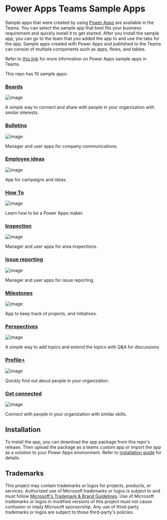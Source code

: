 # Power Apps Teams Sample Apps

Sample apps that were created by using [Power Apps](https://learn.microsoft.com/en-us/power-apps/powerapps-overview) are available in the Teams. You can select the sample app that best fits your business requirement and quickly install it to get started. After you install the sample app, you can go to the team that you added the app to and use the tabs for the app. Sample apps created with Power Apps and published to the Teams can consist of multiple components such as apps, flows, and tables.

Refer to [this link](https://learn.microsoft.com/en-us/power-apps/teams/use-sample-apps-from-teams-store) for more information on Power Apps sample apps in Teams.

This repo has 10 sample apps:

### [Boards](https://aka.ms/Boards)
![image](https://user-images.githubusercontent.com/84343636/210890199-754cb955-c403-4913-b9ae-5a206ef48c46.png)

A simple way to connect and share with people in your organization with similar interests.

### [Bulletins](https://aka.ms/Bulletins)
![image](https://user-images.githubusercontent.com/84343636/210890360-e62ce16d-f095-454f-b54b-aadea8776979.png)

Manager and user apps for company communications.

### [Employee ideas](https://aka.ms/EmployeeIdeas)
![image](https://user-images.githubusercontent.com/84343636/210890443-abc27abc-576b-47aa-bb00-171919704530.png)

App for campaigns and ideas.

### [How To](https://aka.ms/HowTo-TeamsSampleApp)
![image](https://user-images.githubusercontent.com/84343636/210890607-a6b42178-5f05-4e7b-bb75-93476ee91351.png)

Learn how to be a Power Apps maker.

### [Inspection](https://aka.ms/AreaInspection)
![image](https://user-images.githubusercontent.com/84343636/210890647-29f63e51-8b55-4011-99db-e9db92837bd3.png)

Manager and user apps for area inspections.

### [Issue reporting](https://aka.ms/IssueReporting)
![image](https://user-images.githubusercontent.com/84343636/210890704-46c5fca7-ca87-42ef-b6be-07f60e78c381.png)

Manager and user apps for issue reporting.

### [Milestones](https://aka.ms/Milestones)
![image](https://user-images.githubusercontent.com/84343636/210890755-eae25c06-295a-4e7d-b040-fe6eda6eae9c.png)

App to keep track of projects, and initiatives.

### [Perspectives](https://aka.ms/Perspectives-TeamsSampleApp)
![image](https://user-images.githubusercontent.com/84343636/210890797-49afe1bb-0c8e-48de-8487-aaa140b0c29b.png)

A simple way to add topics and extend the topics with Q&A for discussions

### [Profile+](https://aka.ms/ProfilePlus)
![image](https://user-images.githubusercontent.com/84343636/210891243-ea791ba3-21eb-43d6-a194-9c6b24fb75a3.png)

Quickly find out about people in your organization.

### [Get connected](https://aka.ms/GetConnected-TeamsSampleApp)
![image](https://user-images.githubusercontent.com/84343636/210891291-edf22da2-67f3-4d8c-bff6-1cbc26201c1c.png)

Connect with people in your organization with similar skills.

## Installation
To install the app, you can download the app package from this repo's release. Then upload the package as a teams custom app or import the app as a solution to your Power Apps environment. Refer to [installation guide](https://github.com/microsoft/teams-powerapps-app-templates/blob/main/INSTALLATION.md) for details.

## Trademarks

This project may contain trademarks or logos for projects, products, or services. Authorized use of Microsoft 
trademarks or logos is subject to and must follow 
[Microsoft's Trademark & Brand Guidelines](https://www.microsoft.com/en-us/legal/intellectualproperty/trademarks/usage/general).
Use of Microsoft trademarks or logos in modified versions of this project must not cause confusion or imply Microsoft sponsorship.
Any use of third-party trademarks or logos are subject to those third-party's policies.
